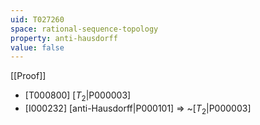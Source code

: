 ```yaml
---
uid: T027260
space: rational-sequence-topology
property: anti-hausdorff
value: false
---
```

[[Proof]]

* [T000800] [$T_2$|P000003]
* [I000232] [anti-Hausdorff|P000101] => ~[$T_2$|P000003]


